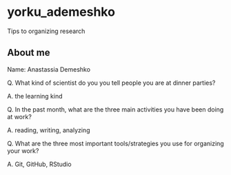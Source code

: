 # yorku_ademeshko
Tips to organizing research

## About me 

Name: Anastassia Demeshko 

Q. What kind of scientist do you you tell people you are at dinner parties?

A. the learning kind

Q. In the past month, what are the three main activities you have been doing at work?

A. reading, writing, analyzing

Q. What are the three most important tools/strategies you use for organizing your work?

A. Git, GitHub, RStudio 
